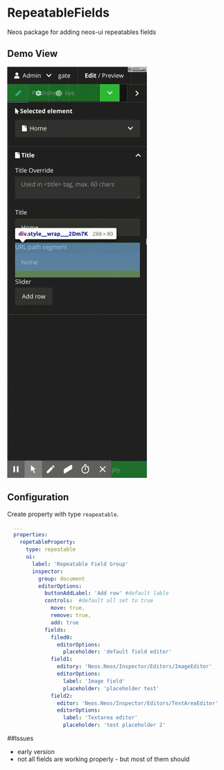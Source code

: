 # RepeatableFields
Neos package for adding neos-ui repeatables fields

## Demo View
![](repeatable.gif)

## Configuration
Create property with type `reapeatable`.

```YAML
  ...
  properties:
    repetableProperty:
      type: repeatable
      ui:
        label: 'Repeatable Field Group'
        inspector:
          group: document
          editorOptions:
            buttonAddLabel: 'Add row' #default lable
            controls:  #default all set to true
              move: true,
              remove: true,
              add: true
            fields:
              filed0:
                editorOptions:
                  placeholder: 'default field editor'
              field1:
                editory: 'Neos.Neos/Inspector/Editors/ImageEditor'
                editorOptions:
                  label: 'Image field'
                  placeholder: 'placeholder test'
              field2:
                editor: 'Neos.Neos/Inspector/Editors/TextAreaEditor'
                editorOptions:
                  label: 'Textarea editor'
                  placeholder: 'test placeholder 2'
```

##Issues
- early version
- not all fields are working properly - but most of them should
